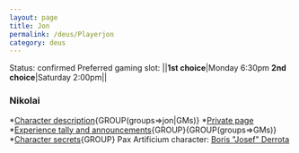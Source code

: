 ```yaml
---
layout: page
title: Jon
permalink: /deus/Playerjon
category: deus
---
```

Status: confirmed
Preferred gaming slot:
||__1st choice__|Monday 6:30pm
__2nd choice__|Saturday 2:00pm||
### Nikolai
*[Character description](CharPublicJon){GROUP(groups=&gt;jon|GMs)}
*[Private page](CharPrivateJon)
*[Experience tally and announcements](AnnounceJon){GROUP}{GROUP(groups=&gt;GMs)}
*[Character secrets](CharSecretsJon){GROUP}
Pax Artificium character: [Boris &quot;Josef&quot; Derrota](/pax/pcs/josef.html)

